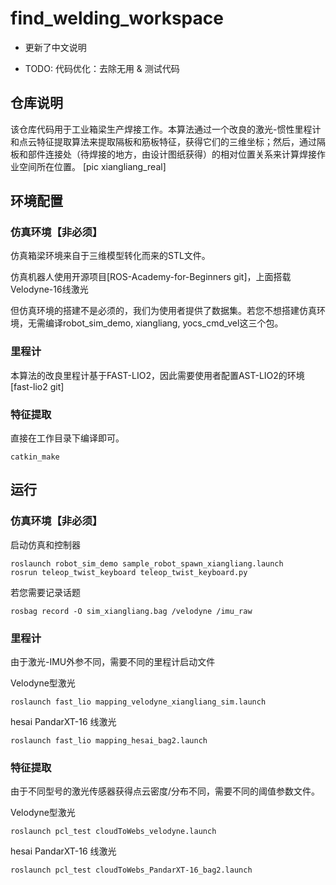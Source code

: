 # find_welding_workspace
- 更新了中文说明


- TODO: 代码优化：去除无用 & 测试代码

## 仓库说明
该仓库代码用于工业箱梁生产焊接工作。本算法通过一个改良的激光-惯性里程计和点云特征提取算法来提取隔板和筋板特征，获得它们的三维坐标；然后，通过隔板和部件连接处（待焊接的地方，由设计图纸获得）的相对位置关系来计算焊接作业空间所在位置。
[pic xiangliang_real]

## 环境配置

### 仿真环境【非必须】
仿真箱梁环境来自于三维模型转化而来的STL文件。

仿真机器人使用开源项目[ROS-Academy-for-Beginners git]，上面搭载Velodyne-16线激光

但仿真环境的搭建不是必须的，我们为使用者提供了数据集。若您不想搭建仿真环境，无需编译robot_sim_demo, xiangliang, yocs_cmd_vel这三个包。
### 里程计
本算法的改良里程计基于FAST-LIO2，因此需要使用者配置AST-LIO2的环境
[fast-lio2 git]

### 特征提取
直接在工作目录下编译即可。

```
catkin_make
```

## 运行

### 仿真环境【非必须】
启动仿真和控制器

```
roslaunch robot_sim_demo sample_robot_spawn_xiangliang.launch 
rosrun teleop_twist_keyboard teleop_twist_keyboard.py 
```

若您需要记录话题

```
rosbag record -O sim_xiangliang.bag /velodyne /imu_raw
```


### 里程计
由于激光-IMU外参不同，需要不同的里程计启动文件

Velodyne型激光
```
roslaunch fast_lio mapping_velodyne_xiangliang_sim.launch 
```

hesai PandarXT-16 线激光
```
roslaunch fast_lio mapping_hesai_bag2.launch 

```

### 特征提取
由于不同型号的激光传感器获得点云密度/分布不同，需要不同的阈值参数文件。

Velodyne型激光
```
roslaunch pcl_test cloudToWebs_velodyne.launch 
```

hesai PandarXT-16 线激光
```
roslaunch pcl_test cloudToWebs_PandarXT-16_bag2.launch
```